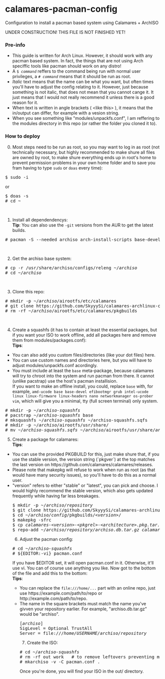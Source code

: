 <h1>calamares-pacman-config</h1>
Configuration to install a pacman based system using Calamares + ArchISO

UNDER CONSTRUCTION! THIS FILE IS NOT FINISHED YET!

<h3>Pre-info</h3>
<ul>
  <li>This guide is written for Arch Linux. However, it should work with any pacman based system. In fact, the things that are not using
  Arch speciffic tools like pacman should work on any distro!</li>
  <li>A <code>$ <i>command</i></code> reffers to the command being run with normal user privileges, a <code># <i>command</i></code> means
  that it should be run as root.</li>
  <li><i>Italic</i> text means that the name can be what you want, but often times you'll have to adjust the config relating to it. However, just
  because something is not italic, that does not mean that you cannot cange it. It just means that I would not really recommend it
  unless there is a good reason for it.</li>
  <li>When text is written in angle brackets ( &lt;like this&gt; ), it means that the in/output can differ, for example with a vesion string.</li>
  <li>When you see something like "modules/unpackfs.conf", I am reffering to the modules directory in this repo (or rather the folder you cloned it to).</li>
</ul>

<h3>How to deploy</h3>

0. Most steps need to be run as root, so you may want to log in as root (not technically necessary,
but highly recommended to make shure all files are owned by root, to make shure everything
ends up in root's home to prevent permission problems in your own home folder and to save you fram having to type `sudo` or `doas` every time):
<pre>
$ sudo -i
</pre>
or
<pre>
$ doas -s
# cd ~
</pre>
<br>

1. Install all dependendencys:<br><b>Tip</b>: You can also use the `-git` versions from the AUR to get the latest builds.
<pre>
# pacman -S --needed archiso arch-install-scripts base-devel
</pre>
<br>

2. Get the archiso base system: 
<pre>
# cp -r /usr/share/archiso/configs/releng ~/<i>archiso</i>
# cd ~/<i>archiso</i>
</pre>
<br>

3. Clone this repo:
<pre>
# mkdir -p ~/<i>archiso</i>/airootfs/etc/calamares
# git clone https://github.com/SkyyySi/calamares-archlinux-config.git ~/<i>archiso</i>/airootfs/etc/calamares
# rm -rf ~/<i>archiso</i>/airootfs/etc/calamares/pkgbuilds
</pre>
<br>

4. Create a squashfs (it has to contain at least the essential packages, but if you want your ISO to work offline, 
add all packages here and remove them from modules/packages.conf):<br><b>Tips</b>:
<ul>
  <li>You can also add you custom files/directories (like your dot files) here.</li>
  <li>You can use custom names and directories here, but you will have to adjust modules/unpackfs.conf acordingly.</li>
  <li>You must include at least the <code>base</code> meta-package, because calamares will try to chroot into the system and run pacman from there.
  It cannot (unlike pacstrap) use the host's pacman installision.</li>
  If you want to make an offline install, you could, replace <code>base</code> with, for example,
  <code>amd-ucode base base-devel efibootmgr grub intel-ucode linux linux-firmware linux-headers nano networkmanager os-prober vim</code>,
  which will give you a minimal, tty (full screen terminal) only system.
</ul>
<pre>
# mkdir -p ~/<i>archiso-squashfs</i>
# pacstrap ~/<i>archiso-squashfs</i> base
# mksquashfs ~/<i>archiso-squashfs</i> ~/</i>archiso-squashfs.sqfs</i>
# mkdir -p ~/<i>archiso</i>/airootfs/usr/share/
# mv ~/<i>archiso-squashfs.sqfs</i> ~/<i>archiso</i>/airootfs/usr/share/<i>archiso-squashfs.sqfs</i>
</pre>

5. Create a package for calamares:<br><b>Tips</b>:
<ul>
  <li>You can use the provided PKGBUILD for this, just make shure that, if you use the stable version,
the version string (`pkgver`) at the top matches the last version on https://github.com/calamares/calamares/releases.</li>
  <li>Please note that makepkg will
refuse to work when run as root (as that would have many security issues), so you'll have to do this as a normal user.</li>
  <li>"version" refers to either "stable" or "latest", you can pick and choose. I would highly recommend the stable version, which
  also gets updated frequently while having far less breakages.</li>
<pre>
$ mkdir -p ~/<i>archiso/repository</i>
$ git clone https://github.com/SkyyySi/calamares-archlinux-config.git ~/<i>archiso</i>/<i>config</i>
$ cd <i>~/archiso/config</i>/pkgbuilds/<i>&lt;version&gt;</i>/
$ makepkg -sfrc
$ cp <i>calamares-&lt;version&gt;-&lt;pkgrel&gt;-&lt;architecture&gt;.pkg.tar.zst</i> ~/<i>archiso/repository</i>   # This is the file name generated by mkarchiso. It may look something like this: calamares-3.2.32.1-1-x86_64.pkg.tar.zst 
$ repo-add ~/<i>archiso/repository/archiso.db.tar.gz</i> <i>calamares-&lt;version&gt;-&lt;pkgrel&gt;-&lt;architecture&gt;.pkg.tar.zst</i>
</pre>

6. Adjust the pacman config:
<pre>
# cd ~/<i>archiso-squashfs</i>
# ${EDITOR:-vi} pacman.conf
</pre>
If you have $EDITOR set, it will open pacman.conf in it. Otherwise, it'll use vi. You can of course use anything you like.
Now got to the bottom of the file and add this to the bottom:</i><br><b>Tips</b>:
<ul>
  <li>You can replace the <code>file:///home/...</code> part with an online repo, just use https://example.com/path/to/repo or http://example.com/path/to/repo. </li>
  <li>The name in the square brackets must match the name you've givven your repository earlier. For example, "archiso.db.tar.gz" would be "archiso".</li>
<pre>
[<i>archiso</i>]
SigLevel = Optional TrustAll
Server = file:///<i>home/USERNAME/archiso/repository</i>
</pre>

7. Create the ISO:
<pre>
# cd ~/<i>archiso-squashfs</i>
# rm -rf out work   # to remove leftovers preventing mkarchiso from generating a new ISO; this is only needed if you have built one before in the same directory. 
# mkarchiso -v -C pacman.conf .
</pre>

Once you're done, you will find your ISO in the out/ directory.
